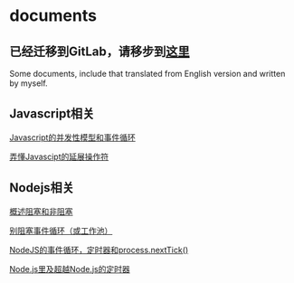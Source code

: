 # documents #
## 已经迁移到GitLab，请移步到[这里](https://gitlab.com/EugrneZeng/studynotes) ##
Some documents, include that translated from English version and written by myself.

## Javascript相关 ##

[Javascript的并发性模型和事件循环](/ConcurrencyAndEventLoop_cn.md "Javascript的并发性模型和事件循环")

[弄懂Javascipt的延展操作符](/UnderstandingTheSpreadOperatorInJS_cn.md "弄懂Javascipt的延展操作符")

## Nodejs相关 ##

[概述阻塞和非阻塞](/OverviewofBlockingvsNon-Blocking_ch.md "概述阻塞和非阻塞")

[别阻塞事件循环（或工作池）](/DontBlockTheEventLoopOrWorkerPool_cn.md "别阻塞事件循环（或工作池）")

[NodeJS的事件循环，定时器和process.nextTick()](/NodejsEventLoopTimerAndProcessNextTick_cn.md "NodeJS的事件循环，定时器和process.nextTick()")

[Node.js里及超越Node.js的定时器](/TimersInNodejsAndBeyond_ch.md "Node.js里及超越Node.js的定时器")